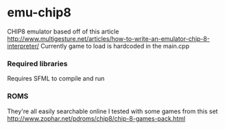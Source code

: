 # emu-chip8
CHIP8 emulator based off of this article http://www.multigesture.net/articles/how-to-write-an-emulator-chip-8-interpreter/
Currently game to load is hardcoded in the main.cpp

### Required libraries
Requires SFML to compile and run

### ROMS
They're all easily searchable online
I tested with some games from this set http://www.zophar.net/pdroms/chip8/chip-8-games-pack.html
